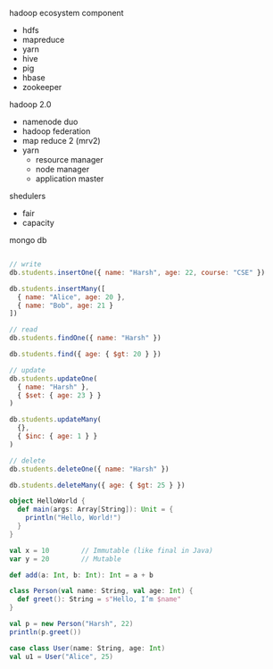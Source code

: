 hadoop ecosystem component
- hdfs
- mapreduce
- yarn
- hive
- pig
- hbase
- zookeeper

hadoop 2.0
- namenode duo
- hadoop federation
- map reduce 2 (mrv2)
- yarn
	- resource manager
	- node manager
	- application master

shedulers
- fair 
- capacity



mongo db

```javascript

// write
db.students.insertOne({ name: "Harsh", age: 22, course: "CSE" })

db.students.insertMany([
  { name: "Alice", age: 20 },
  { name: "Bob", age: 21 }
])

// read
db.students.findOne({ name: "Harsh" })

db.students.find({ age: { $gt: 20 } })

// update
db.students.updateOne(
  { name: "Harsh" },
  { $set: { age: 23 } }
)

db.students.updateMany(
  {},
  { $inc: { age: 1 } }
)

// delete
db.students.deleteOne({ name: "Harsh" })

db.students.deleteMany({ age: { $gt: 25 } })

```



```scala
object HelloWorld {
  def main(args: Array[String]): Unit = {
    println("Hello, World!")
  }
}

val x = 10        // Immutable (like final in Java)
var y = 20        // Mutable

def add(a: Int, b: Int): Int = a + b

class Person(val name: String, val age: Int) {
  def greet(): String = s"Hello, I’m $name"
}

val p = new Person("Harsh", 22)
println(p.greet())

case class User(name: String, age: Int)
val u1 = User("Alice", 25)

```
